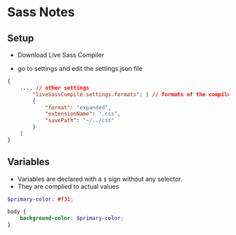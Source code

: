 # Sass Notes

## Setup

- Download Live Sass Compiler

- go to settings and edit the settings.json file

````json
{
    ..., // other settings
        "liveSassCompile.settings.formats": [ // formats of the compiled css files
        {
            "format": "expanded",
            "extensionName": ".css",
            "savePath": "~/../css"
        }
    ]
}
````

## Variables
- Variables are declared with a `$` sign without any selector.
- They are complied to actual values

````scss	
$primary-color: #f31;

body {
    background-color: $primary-color;
}
````